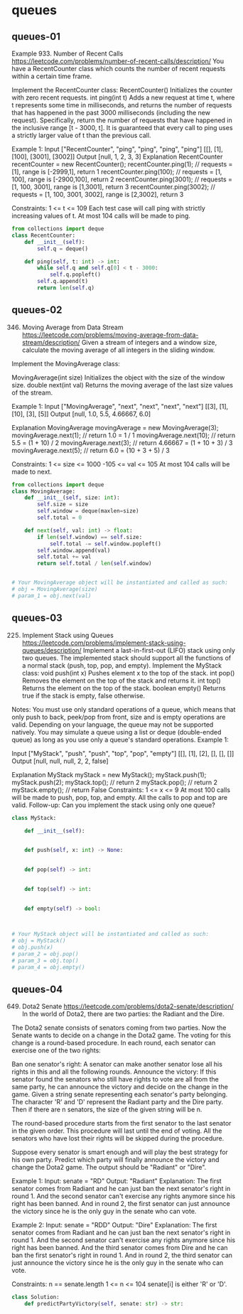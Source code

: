 # queues
## queues-01
Example
933. Number of Recent Calls
https://leetcode.com/problems/number-of-recent-calls/description/
You have a RecentCounter class which counts the number of recent requests within a certain time frame.

Implement the RecentCounter class:
RecentCounter() Initializes the counter with zero recent requests.
int ping(int t) Adds a new request at time t, where t represents some time in milliseconds, and returns the number of requests that has happened in the past 3000 milliseconds (including the new request). Specifically, return the number of requests that have happened in the inclusive range [t - 3000, t].
It is guaranteed that every call to ping uses a strictly larger value of t than the previous call.

Example 1:
Input
["RecentCounter", "ping", "ping", "ping", "ping"]
[[], [1], [100], [3001], [3002]]
Output
[null, 1, 2, 3, 3]
Explanation
RecentCounter recentCounter = new RecentCounter();
recentCounter.ping(1);     // requests = [1], range is [-2999,1], return 1
recentCounter.ping(100);   // requests = [1, 100], range is [-2900,100], return 2
recentCounter.ping(3001);  // requests = [1, 100, 3001], range is [1,3001], return 3
recentCounter.ping(3002);  // requests = [1, 100, 3001, 3002], range is [2,3002], return 3

Constraints:
1 <= t <= 109
Each test case will call ping with strictly increasing values of t.
At most 104 calls will be made to ping.
```python
from collections import deque
class RecentCounter:
    def __init__(self):
        self.q = deque()

    def ping(self, t: int) -> int:
        while self.q and self.q[0] < t - 3000:
            self.q.popleft()
        self.q.append(t)
        return len(self.q)
```

## queues-02
346. Moving Average from Data Stream
https://leetcode.com/problems/moving-average-from-data-stream/description/
Given a stream of integers and a window size, calculate the moving average of all integers in the sliding window.

Implement the MovingAverage class:

MovingAverage(int size) Initializes the object with the size of the window size.
double next(int val) Returns the moving average of the last size values of the stream.

Example 1:
Input
["MovingAverage", "next", "next", "next", "next"]
[[3], [1], [10], [3], [5]]
Output
[null, 1.0, 5.5, 4.66667, 6.0]

Explanation
MovingAverage movingAverage = new MovingAverage(3);
movingAverage.next(1); // return 1.0 = 1 / 1
movingAverage.next(10); // return 5.5 = (1 + 10) / 2
movingAverage.next(3); // return 4.66667 = (1 + 10 + 3) / 3
movingAverage.next(5); // return 6.0 = (10 + 3 + 5) / 3

Constraints:
1 <= size <= 1000
-105 <= val <= 105
At most 104 calls will be made to next.
```python
from collections import deque
class MovingAverage:
    def __init__(self, size: int):
        self.size = size
        self.window = deque(maxlen=size)
        self.total = 0

    def next(self, val: int) -> float:
        if len(self.window) == self.size:
            self.total -= self.window.popleft()
        self.window.append(val)
        self.total += val
        return self.total / len(self.window)


# Your MovingAverage object will be instantiated and called as such:
# obj = MovingAverage(size)
# param_1 = obj.next(val)
```
## queues-03
225. Implement Stack using Queues
https://leetcode.com/problems/implement-stack-using-queues/description/
Implement a last-in-first-out (LIFO) stack using only two queues. The implemented stack should support all the functions of a normal stack (push, top, pop, and empty).
Implement the MyStack class:
void push(int x) Pushes element x to the top of the stack.
int pop() Removes the element on the top of the stack and returns it.
int top() Returns the element on the top of the stack.
boolean empty() Returns true if the stack is empty, false otherwise.

Notes:
You must use only standard operations of a queue, which means that only push to back, peek/pop from front, size and is empty operations are valid.
Depending on your language, the queue may not be supported natively. You may simulate a queue using a list or deque (double-ended queue) as long as you use only a queue's standard operations.
Example 1:

Input
["MyStack", "push", "push", "top", "pop", "empty"]
[[], [1], [2], [], [], []]
Output
[null, null, null, 2, 2, false]

Explanation
MyStack myStack = new MyStack();
myStack.push(1);
myStack.push(2);
myStack.top(); // return 2
myStack.pop(); // return 2
myStack.empty(); // return False
Constraints:
1 <= x <= 9
At most 100 calls will be made to push, pop, top, and empty.
All the calls to pop and top are valid.
Follow-up: Can you implement the stack using only one queue?
```python
class MyStack:

    def __init__(self):
        

    def push(self, x: int) -> None:
        

    def pop(self) -> int:
        

    def top(self) -> int:
        

    def empty(self) -> bool:
        


# Your MyStack object will be instantiated and called as such:
# obj = MyStack()
# obj.push(x)
# param_2 = obj.pop()
# param_3 = obj.top()
# param_4 = obj.empty()
```
## queues-04
649. Dota2 Senate
https://leetcode.com/problems/dota2-senate/description/
In the world of Dota2, there are two parties: the Radiant and the Dire.

The Dota2 senate consists of senators coming from two parties. Now the Senate wants to decide on a change in the Dota2 game. The voting for this change is a round-based procedure. In each round, each senator can exercise one of the two rights:

Ban one senator's right: A senator can make another senator lose all his rights in this and all the following rounds.
Announce the victory: If this senator found the senators who still have rights to vote are all from the same party, he can announce the victory and decide on the change in the game.
Given a string senate representing each senator's party belonging. The character 'R' and 'D' represent the Radiant party and the Dire party. Then if there are n senators, the size of the given string will be n.

The round-based procedure starts from the first senator to the last senator in the given order. This procedure will last until the end of voting. All the senators who have lost their rights will be skipped during the procedure.

Suppose every senator is smart enough and will play the best strategy for his own party. Predict which party will finally announce the victory and change the Dota2 game. The output should be "Radiant" or "Dire".

Example 1:
Input: senate = "RD"
Output: "Radiant"
Explanation: 
The first senator comes from Radiant and he can just ban the next senator's right in round 1. 
And the second senator can't exercise any rights anymore since his right has been banned. 
And in round 2, the first senator can just announce the victory since he is the only guy in the senate who can vote.

Example 2:
Input: senate = "RDD"
Output: "Dire"
Explanation: 
The first senator comes from Radiant and he can just ban the next senator's right in round 1. 
And the second senator can't exercise any rights anymore since his right has been banned. 
And the third senator comes from Dire and he can ban the first senator's right in round 1. 
And in round 2, the third senator can just announce the victory since he is the only guy in the senate who can vote.

Constraints:
n == senate.length
1 <= n <= 104
senate[i] is either 'R' or 'D'.
```python
class Solution:
    def predictPartyVictory(self, senate: str) -> str:
```